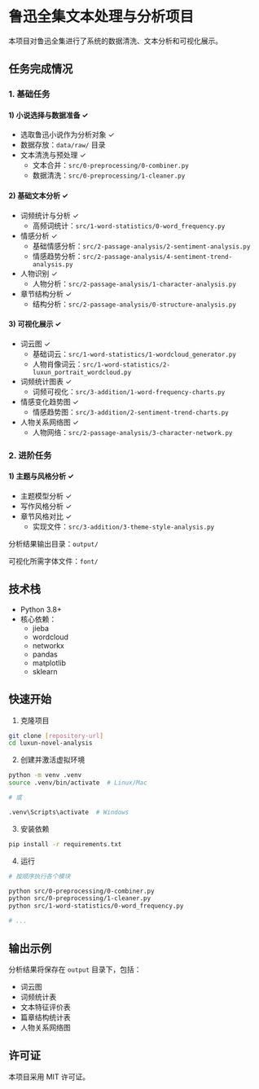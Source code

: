 # 鲁迅全集文本处理与分析项目

本项目对鲁迅全集进行了系统的数据清洗、文本分析和可视化展示。

## 任务完成情况

### 1. 基础任务

#### 1) 小说选择与数据准备 ✓
- 选取鲁迅小说作为分析对象 ✓
- 数据存放：`data/raw/` 目录
- 文本清洗与预处理 ✓
  - 文本合并：`src/0-preprocessing/0-combiner.py`
  - 数据清洗：`src/0-preprocessing/1-cleaner.py`

#### 2) 基础文本分析 ✓
- 词频统计与分析 ✓
  - 高频词统计：`src/1-word-statistics/0-word_frequency.py`
- 情感分析 ✓
  - 基础情感分析：`src/2-passage-analysis/2-sentiment-analysis.py`
  - 情感趋势分析：`src/2-passage-analysis/4-sentiment-trend-analysis.py`
- 人物识别 ✓
  - 人物分析：`src/2-passage-analysis/1-character-analysis.py`
- 章节结构分析 ✓
  - 结构分析：`src/2-passage-analysis/0-structure-analysis.py`

#### 3) 可视化展示 ✓
- 词云图 ✓
  - 基础词云：`src/1-word-statistics/1-wordcloud_generator.py`
  - 人物肖像词云：`src/1-word-statistics/2-luxun_portrait_wordcloud.py`
- 词频统计图表 ✓
  - 词频可视化：`src/3-addition/1-word-frequency-charts.py`
- 情感变化趋势图 ✓
  - 情感趋势图：`src/3-addition/2-sentiment-trend-charts.py`
- 人物关系网络图 ✓
  - 人物网络：`src/2-passage-analysis/3-character-network.py`

### 2. 进阶任务

#### 1) 主题与风格分析 ✓
- 主题模型分析 ✓
- 写作风格分析 ✓
- 章节风格对比 ✓
  - 实现文件：`src/3-addition/3-theme-style-analysis.py`

分析结果输出目录：`output/`

可视化所需字体文件：`font/`

## 技术栈

- Python 3.8+
- 核心依赖：
  - jieba
  - wordcloud
  - networkx
  - pandas
  - matplotlib
  - sklearn

## 快速开始

1. 克隆项目
```bash
git clone [repository-url]
cd luxun-novel-analysis
```

2. 创建并激活虚拟环境
```bash
python -m venv .venv
source .venv/bin/activate  # Linux/Mac

# 或

.venv\Scripts\activate  # Windows
```

3. 安装依赖
```bash
pip install -r requirements.txt
```

4. 运行
```bash
# 按顺序执行各个模块

python src/0-preprocessing/0-combiner.py
python src/0-preprocessing/1-cleaner.py
python src/1-word-statistics/0-word_frequency.py

# ...
```

## 输出示例

分析结果将保存在 `output` 目录下，包括：
- 词云图
- 词频统计表
- 文本特征评价表
- 篇章结构统计表
- 人物关系网络图

## 许可证

本项目采用 MIT 许可证。